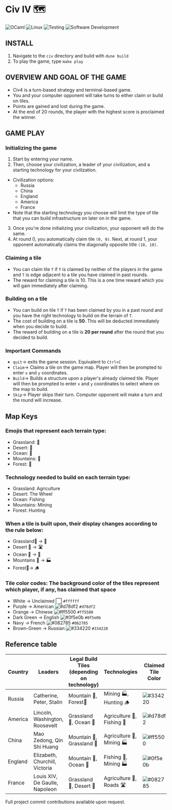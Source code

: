 # Civ IV 🗺️

![OCaml](https://img.shields.io/badge/OCaml-EC6813?style=for-the-badge&logo=ocaml&logoColor=white)
![Linux](https://img.shields.io/badge/Linux-FCC624?style=for-the-badge&logo=linux&logoColor=black)
![Testing](https://img.shields.io/badge/Testing-6DB33F?style=for-the-badge&logo=testinglibrary&logoColor=white)
![Software Development](https://img.shields.io/badge/Software%20Development-0078D4?style=for-the-badge&logo=visualstudio&logoColor=white)

## INSTALL
1. Navigate to the `civ` directory and build with `dune build`
2. To play the game, type `make play`

## OVERVIEW AND GOAL OF THE GAME
- Civ4 is a turn-based strategy and terminal-based game. 
- You and your computer opponent will take turns to either claim or build on tiles. 
- Points are gained and lost during the game. 
- At the end of 20 rounds, the player with the highest score is proclaimed the winner. 

## GAME PLAY
### Initializing the game
1. Start by entering your name. 
2. Then, choose your civilization, a leader of your civilization, and a starting technology for your civilization. 
  - Civilization options: 
    - Russia 
    - China
    - England
    - America
    - France
  - Note that the starting technology you choose will limit the type of tile that you can build infrastructure on later on in the game. 
3. Once you're done initializing your civilization, your opponent will do the same. 
4. At round 0, you automatically claim tile `(0, 0)`. Next, at round 1, your opponent automatically claims the diagonally opposite title `(10, 10)`.

### Claiming a tile
- You can claim tile `T` if `T` is claimed by neither of the players in the game and `T` is edge adjacent to a tile you have claimed in past rounds. 
- The reward for claiming a tile is 10. This is a one time reward which you will gain immediately after claiming.

### Building on a tile
- You can build on tile `T` if `T` has been claimed by you in a past round and you have the right technology to build on the terrain of `T`. 
- The cost of building on a tile is **50**. This will be deducted immediately when you decide to build. 
- The reward of building on a tile is **20 per round** after the round that you decided to build.

### Important Commands
- `quit`→ exits the game session. Equivalent to `Ctrl+C`
- `Claim`→ Claims a tile on the game map. Player will then be prompted to enter `x` and `y` coordinates.
- `Build`→ Builds a structure upon a player's already claimed tile. Player will then be prompted to enter `x` and `y` coordinates to select where on the map to build. 
- `Skip`→ Player skips their turn. Computer opponent will make a turn and the round will increase. 

## Map Keys 
### Emojis that represent each terrain type: 
- Grassland: 🌾
- Desert: 🐪
- Ocean: 🌊
- Mountains: 🗻
- Forest: 🌲
### Technology needed to build on each terrain type: 
- Grassland: Agriculture
- Desert: The Wheel
- Ocean: Fishing
- Mountains: Mining
- Forest: Hunting
### When a tile is built upon, their display changes according to the rule below:
- Grassland🌾 → 🚜
- Desert 🐫 → 🛣️
- Ocean 🌊 → 🎣
- Mountains 🗻 → 🏭
- Forest🌲→ 🪵
### Tile color codes: The background color of the tiles represent which player, if any, has claimed that space
- White → Unclaimed ⬜ `#ffffff`
- Purple → American ![#d78df2](https://placehold.co/15x15/d78df2/d78df2.png) `#d78df2`
- Orange → Chinese ![#ff5500](https://placehold.co/15x15/ff5500/ff5500.png) `#ff5500`
- Dark Green → English ![#0f5e0b](https://placehold.co/15x15/0f5e0b/0f5e0b.png) `#0f5e0b`
- Navy → French ![#082785](https://placehold.co/15x15/082785/082785.png) `#082785`
- Brown-Green → Russian ![#334220](https://placehold.co/15x15/334220/334220.png) `#334220`


## Reference table
| Country | Leaders                        | Legal Build Tiles (depending on technology) | Technologies             | Claimed Tile Color                                       |
|---------|--------------------------------|---------------------------------------------|--------------------------|----------------------------------------------------------|
| Russia  | Catherine, Peter, Stalin       | Mountain 🗻, Forest🌲                         | Mining 🏭, Hunting 🪵      | ![#334220](https://placehold.co/15x15/334220/334220.png) |
| America | Lincoln, Washington, Roosevelt | Grassland 🌾, Ocean 🌊                        | Agriculture 🚜, Fishing 🎣 | ![#d78df2](https://placehold.co/15x15/d78df2/d78df2.png) |
| China   | Mao Zedong, Qin Shi Huang      | Mountain 🗻, Grassland 🌾                     | Agriculture 🚜, Mining 🏭  | ![#ff5500](https://placehold.co/15x15/ff5500/ff5500.png) |
| England | Elizabeth, Churchill, Victoria | Mountain 🗻, Ocean 🌊                         | Fishing 🎣, Mining 🏭      | ![#0f5e0b](https://placehold.co/15x15/0f5e0b/0f5e0b.png) |
| France  | Louis XIV, De Gaulle, Napoleon | Grassland 🌾, Desert 🐪                       | Agriculture 🚜, Roads 🛣️   | ![#082785](https://placehold.co/15x15/082785/082785.png) |

Full project commit contributions available upon request.
